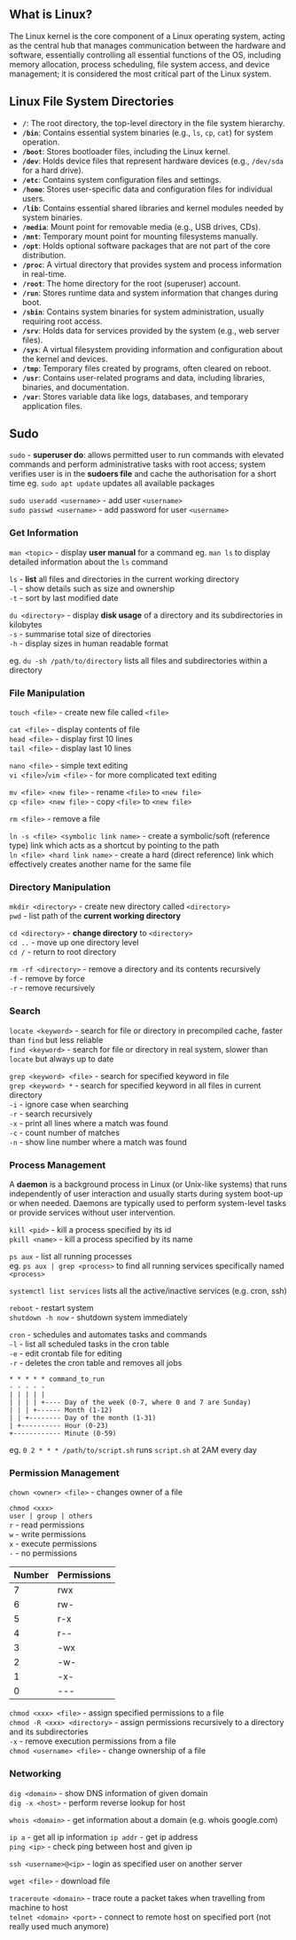 ## What is Linux?

The Linux kernel is the core component of a Linux operating system, acting as the central hub that manages communication between the hardware and software, essentially controlling all essential functions of the OS, including memory allocation, process scheduling, file system access, and device management; it is considered the most critical part of the Linux system. 

## Linux File System Directories

- **`/`**: The root directory, the top-level directory in the file system hierarchy.
- **`/bin`**: Contains essential system binaries (e.g., `ls`, `cp`, `cat`) for system operation.
- **`/boot`**: Stores bootloader files, including the Linux kernel.
- **`/dev`**: Holds device files that represent hardware devices (e.g., `/dev/sda` for a hard drive).
- **`/etc`**: Contains system configuration files and settings.
- **`/home`**: Stores user-specific data and configuration files for individual users.
- **`/lib`**: Contains essential shared libraries and kernel modules needed by system binaries.
- **`/media`**: Mount point for removable media (e.g., USB drives, CDs).
- **`/mnt`**: Temporary mount point for mounting filesystems manually.
- **`/opt`**: Holds optional software packages that are not part of the core distribution.
- **`/proc`**: A virtual directory that provides system and process information in real-time.
- **`/root`**: The home directory for the root (superuser) account.
- **`/run`**: Stores runtime data and system information that changes during boot.
- **`/sbin`**: Contains system binaries for system administration, usually requiring root access.
- **`/srv`**: Holds data for services provided by the system (e.g., web server files).
- **`/sys`**: A virtual filesystem providing information and configuration about the kernel and devices.
- **`/tmp`**: Temporary files created by programs, often cleared on reboot.
- **`/usr`**: Contains user-related programs and data, including libraries, binaries, and documentation.
- **`/var`**: Stores variable data like logs, databases, and temporary application files.

## Sudo

`sudo` - **superuser do**: allows permitted user to run commands with elevated commands and perform administrative tasks with root access; system verifies user is in the **sudoers file** and cache the authorisation for a short time
eg. `sudo apt update` updates all available packages

`sudo useradd <username>` - add user `<username>`  
`sudo passwd <username>` - add password for user `<username>`   

### Get Information
`man <topic>` - display **user manual** for a command
eg. `man ls` to display detailed information about the `ls` command

`ls` - **list** all files and directories in the current working directory   
`-l` - show details such as size and ownership  
`-t` - sort by last modified date  

`du <directory>` - display **disk usage** of a directory and its subdirectories in kilobytes  
`-s` - summarise total size of directories  
`-h` - display sizes in human readable format  

eg. `du -sh /path/to/directory` lists all files and subdirectories within a directory

### File Manipulation
`touch <file>` - create new file called `<file>` 

`cat <file>` - display contents of file  
`head <file>` - display first 10 lines  
`tail <file>` - display last 10 lines  

`nano <file>` - simple text editing     
`vi <file>`/`vim <file>` - for more complicated text editing

`mv <file> <new file>` - rename `<file>` to `<new file>`  
`cp <file> <new file>` - copy `<file>` to `<new file>`  

`rm <file>` - remove a file

`ln -s <file> <symbolic link name>` - create a symbolic/soft (reference type) link which acts as a shortcut by pointing to the path   
`ln <file> <hard link name>` - create a hard (direct reference) link which effectively creates another name for the same file  

### Directory Manipulation
`mkdir <directory>` - create new directory called `<directory>`  
`pwd` - list path of the **current working directory**    

`cd <directory>` - **change directory** to `<directory>`    
`cd ..` - move up one directory level   
`cd /` - return to root directory   

`rm -rf <directory>` - remove a directory and its contents recursively  
`-f` - remove by force  
`-r` - remove recursively  

### Search
`locate <keyword>` - search for file or directory in precompiled cache, faster than `find` but less reliable  
`find <keyword>` - search for file or directory in real system, slower than `locate` but always up to date  

`grep <keyword> <file>` - search for specified keyword in file    
`grep <keyword> *` - search for specified keyword in all files in current directory  
`-i` - ignore case when searching  
`-r` - search recursively  
`-x` - print all lines where a match was found  
`-c` - count number of matches  
`-n` - show line number where a match was found  

### Process Management
A **daemon** is a background process in Linux (or Unix-like systems) that runs independently of user interaction and usually starts during system boot-up or when needed. Daemons are typically used to perform system-level tasks or provide services without user intervention.  

`kill <pid>` - kill a process specified by its id   
`pkill <name>` - kill a process specified by its name  

`ps aux` - list all running processes  
eg. `ps aux | grep <process>` to find all running services specifically named `<process>`  

`systemctl list services` lists all the active/inactive services (e.g. cron, ssh)

`reboot` - restart system  
`shutdown -h now` - shutdown system immediately  

`cron` - schedules and automates tasks and commands  
`-l` - list all scheduled tasks in the cron table  
`-e` - edit crontab file for editing  
`-r` - deletes the cron table and removes all jobs  

```
* * * * * command_to_run
- - - - -
| | | | |
| | | | +---- Day of the week (0-7, where 0 and 7 are Sunday)
| | | +------ Month (1-12)
| | +-------- Day of the month (1-31)
| +---------- Hour (0-23)
+------------ Minute (0-59)
```
eg. `0 2 * * * /path/to/script.sh` runs `script.sh` at 2AM every day  

### Permission Management
`chown <owner> <file>` - changes owner of a file

`chmod <xxx>`  
`user | group | others`  
`r` - read permissions  
`w` - write permissions  
`x` - execute permissions  
`-` - no permissions  

| Number    | Permissions |
| -------- | ------- |
| 7  | rwx    |
| 6 | rw-     |
| 5    | r-x    |
| 4    | r--    |
| 3    | -wx    |
| 2    | -w-    |
| 1    | -x-    |
| 0    | ---    |

`chmod <xxx> <file>` - assign specified permissions to a file  
`chmod -R <xxx> <directory>` - assign permissions recursively to a directory and its subdirectories  
`-x` - remove execution permissions from a file    
`chmod <username> <file>` - change ownership of a file    

### Networking
`dig <domain>` - show DNS information of given domain  
`dig -x <host>` - perform reverse lookup for host  

`whois <domain>` - get information about a domain (e.g. whois google.com) 

`ip a` - get all ip information
`ip addr` - get ip address  
`ping <ip>` - check ping between host and given ip  

`ssh <username>@<ip>` - login as specified user on another server  

`wget <file>` - download file   

`traceroute <domain>` - trace route a packet takes when travelling from machine to host  
`telnet <domain> <port>` - connect to remote host on specified port (not really used much anymore)

